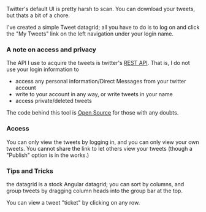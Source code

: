 Twitter's default UI is pretty harsh to scan. You can download your tweets, but thats a bit of a chore. 

I've created a simple Tweet datagrid; all you have to do is to log on and click the "My Tweets" link on the left navigation under your login name. 

### A note on access and privacy

The API I use to acquire the tweets is twitter's [REST API](https://dev.twitter.com/docs/api). That is, I do not use your login information to 

* access any personal information/Direct Messages from your twitter account
* write to your account in any way, or write tweets in your name
* access private/deleted tweets

The code behind this tool is [Open Source](https://github.com/bingomanatee/wonderland_labs/tree/master/frames/social) for those with any doubts. 

### Access

You can only view the tweets by logging in, and you can only view your own tweets. You cannot share the link to let others view your tweets (though a "Publish" option is in the works.)

### Tips and Tricks

the datagrid is a stock Angular datagrid; you can sort by columns, and group tweets by dragging column heads into the group bar at the top. 

You can view a tweet "ticket" by clicking on any row.
